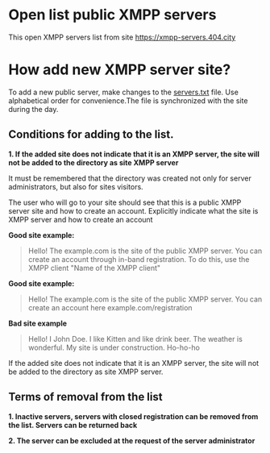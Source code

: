 

# Open list public XMPP servers

This open XMPP servers list from site https://xmpp-servers.404.city

# How add new XMPP server site?

To add a new public server, make changes to the [servers.txt](https://github.com/E-404/xmpp-servers/blob/master/servers.txt) file.  Use alphabetical order for convenience.The file is synchronized with the site during the day.

## Conditions for adding to the list.
**1. If the added site does not indicate that it is an XMPP server, the site will not be added to the directory as site XMPP server**

It must be remembered that the directory was created not only for server administrators, but also for sites visitors.

The user who will go to your site should see that this is a public XMPP server site and how to create an account. Explicitly indicate what the site is XMPP server and how to create an account

**Good site example:**

>Hello! The example.com is the site of the public  XMPP server. You can create an account through in-band registration. To do this, use the XMPP client "Name of the XMPP client"

**Good site example:**

>Hello! The example.com is the site of the public XMPP server. You can create an account here example.com/registration

**Bad site example**
>Hello! I John Doe.  I like Kitten and like drink beer. The weather is wonderful. My site is under construction. Ho-ho-ho


If the added site does not indicate that it is an XMPP server, the site will not be added to the directory as site XMPP server.


## Terms of removal from the list

**1. Inactive servers, servers with closed registration can be removed from the list. Servers can be returned back**

**2. The server can be excluded at the request of the server administrator**
